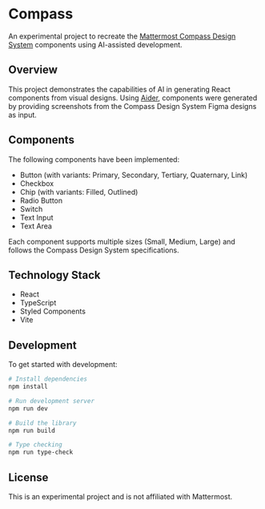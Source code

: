 # Compass

An experimental project to recreate the [Mattermost Compass Design System](https://compass.mattermost.com/) components using AI-assisted development.

## Overview

This project demonstrates the capabilities of AI in generating React components from visual designs. Using [Aider](https://aider.chat/), components were generated by providing screenshots from the Compass Design System Figma designs as input.

## Components

The following components have been implemented:

- Button (with variants: Primary, Secondary, Tertiary, Quaternary, Link)
- Checkbox
- Chip (with variants: Filled, Outlined)
- Radio Button
- Switch
- Text Input
- Text Area

Each component supports multiple sizes (Small, Medium, Large) and follows the Compass Design System specifications.

## Technology Stack

- React
- TypeScript
- Styled Components
- Vite

## Development

To get started with development:

```bash
# Install dependencies
npm install

# Run development server
npm run dev

# Build the library
npm run build

# Type checking
npm run type-check
```

## License

This is an experimental project and is not affiliated with Mattermost.
